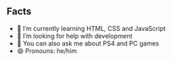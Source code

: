 ## Facts

- 🌱 I’m currently learning HTML, CSS and JavaScript
- 🤔 I’m looking for help with development
- 💬 You can also ask me about PS4 and PC games
- 😄 Pronouns: he/him

<!---
guimazito/guimazito is a ✨ special ✨ repository because its `README.md` (this file) appears on your GitHub profile.
You can click the Preview link to take a look at your changes.
--->
